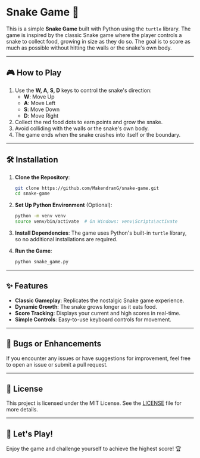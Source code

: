 # Snake Game 🐍

This is a simple **Snake Game** built with Python using the `turtle` library. The game is inspired by the classic Snake game where the player controls a snake to collect food, growing in size as they do so. The goal is to score as much as possible without hitting the walls or the snake's own body.

---

## 🎮 How to Play

1. Use the **W, A, S, D** keys to control the snake's direction:
   - **W**: Move Up
   - **A**: Move Left
   - **S**: Move Down
   - **D**: Move Right
2. Collect the red food dots to earn points and grow the snake.
3. Avoid colliding with the walls or the snake's own body.
4. The game ends when the snake crashes into itself or the boundary.

---

## 🛠 Installation

1. **Clone the Repository**:
   ```bash
   git clone https://github.com/MakendranG/snake-game.git
   cd snake-game
   ```
2. **Set Up Python Environment** (Optional):
   ```bash
   python -m venv venv
   source venv/bin/activate  # On Windows: venv\Scripts\activate
   ```
3. **Install Dependencies**:
   The game uses Python's built-in `turtle` library, so no additional installations are required.

4. **Run the Game**:
   ```bash
   python snake_game.py
   ```

---

## ✨ Features

- **Classic Gameplay**: Replicates the nostalgic Snake game experience.
- **Dynamic Growth**: The snake grows longer as it eats food.
- **Score Tracking**: Displays your current and high scores in real-time.
- **Simple Controls**: Easy-to-use keyboard controls for movement.

---

## 🐛 Bugs or Enhancements

If you encounter any issues or have suggestions for improvement, feel free to open an issue or submit a pull request.

---

## 📄 License

This project is licensed under the MIT License. See the [LICENSE](LICENSE) file for more details.

---

## 🎉 Let's Play!

Enjoy the game and challenge yourself to achieve the highest score! 🏆
